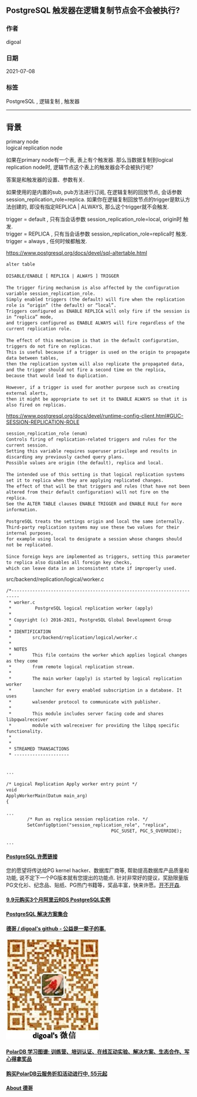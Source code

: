 ## PostgreSQL 触发器在逻辑复制节点会不会被执行?   
      
### 作者      
digoal      
      
### 日期      
2021-07-08      
      
### 标签      
PostgreSQL , 逻辑复制 , 触发器        
      
----      
      
## 背景      
  
primary node  
logical replication node  
  
如果在primary node有一个表, 表上有个触发器. 那么当数据复制到logical replication node时, 逻辑节点这个表上的触发器会不会被执行呢?  
  
答案是和触发器的设置、参数有关.   
  
如果使用的是内置的sub, pub方法进行订阅, 在逻辑复制的回放节点, 会话参数 session_replication_role=replica. 如果你在逻辑复制回放节点的trigger是默认方法创建的, 即没有指定REPLICA | ALWAYS, 那么这个trigger就不会触发.  
  
trigger = default , 只有当会话参数 session_replication_role=local, origin时 触发.   
trigger = REPLICA , 只有当会话参数 session_replication_role=replica时 触发.   
trigger = always , 任何时候都触发.   
  
https://www.postgresql.org/docs/devel/sql-altertable.html  
  
```  
alter table  
  
DISABLE/ENABLE [ REPLICA | ALWAYS ] TRIGGER  
  
The trigger firing mechanism is also affected by the configuration variable session_replication_role.   
Simply enabled triggers (the default) will fire when the replication role is “origin” (the default) or “local”.   
Triggers configured as ENABLE REPLICA will only fire if the session is in “replica” mode,   
and triggers configured as ENABLE ALWAYS will fire regardless of the current replication role.  
  
The effect of this mechanism is that in the default configuration, triggers do not fire on replicas.   
This is useful because if a trigger is used on the origin to propagate data between tables,   
then the replication system will also replicate the propagated data, and the trigger should not fire a second time on the replica,   
because that would lead to duplication.   
  
However, if a trigger is used for another purpose such as creating external alerts,   
then it might be appropriate to set it to ENABLE ALWAYS so that it is also fired on replicas.  
```  
  
https://www.postgresql.org/docs/devel/runtime-config-client.html#GUC-SESSION-REPLICATION-ROLE  
  
```  
session_replication_role (enum)  
Controls firing of replication-related triggers and rules for the current session.   
Setting this variable requires superuser privilege and results in discarding any previously cached query plans.   
Possible values are origin (the default), replica and local.  
  
The intended use of this setting is that logical replication systems set it to replica when they are applying replicated changes.   
The effect of that will be that triggers and rules (that have not been altered from their default configuration) will not fire on the replica.   
See the ALTER TABLE clauses ENABLE TRIGGER and ENABLE RULE for more information.  
  
PostgreSQL treats the settings origin and local the same internally.   
Third-party replication systems may use these two values for their internal purposes,   
for example using local to designate a session whose changes should not be replicated.  
  
Since foreign keys are implemented as triggers, setting this parameter to replica also disables all foreign key checks,   
which can leave data in an inconsistent state if improperly used.  
```  
  
src/backend/replication/logical/worker.c  
  
```  
/*-------------------------------------------------------------------------  
 * worker.c  
 *         PostgreSQL logical replication worker (apply)  
 *  
 * Copyright (c) 2016-2021, PostgreSQL Global Development Group  
 *  
 * IDENTIFICATION  
 *        src/backend/replication/logical/worker.c  
 *  
 * NOTES  
 *        This file contains the worker which applies logical changes as they come  
 *        from remote logical replication stream.  
 *  
 *        The main worker (apply) is started by logical replication worker  
 *        launcher for every enabled subscription in a database. It uses  
 *        walsender protocol to communicate with publisher.  
 *  
 *        This module includes server facing code and shares libpqwalreceiver  
 *        module with walreceiver for providing the libpq specific functionality.  
 *  
 *  
 * STREAMED TRANSACTIONS  
 * ---------------------  
  
  
...  
  
/* Logical Replication Apply worker entry point */  
void  
ApplyWorkerMain(Datum main_arg)  
{  
  
...   
        /* Run as replica session replication role. */  
        SetConfigOption("session_replication_role", "replica",  
                                        PGC_SUSET, PGC_S_OVERRIDE);  
  
...   
```  
  
  
  
  
#### [PostgreSQL 许愿链接](https://github.com/digoal/blog/issues/76 "269ac3d1c492e938c0191101c7238216")
您的愿望将传达给PG kernel hacker、数据库厂商等, 帮助提高数据库产品质量和功能, 说不定下一个PG版本就有您提出的功能点. 针对非常好的提议，奖励限量版PG文化衫、纪念品、贴纸、PG热门书籍等，奖品丰富，快来许愿。[开不开森](https://github.com/digoal/blog/issues/76 "269ac3d1c492e938c0191101c7238216").  
  
  
#### [9.9元购买3个月阿里云RDS PostgreSQL实例](https://www.aliyun.com/database/postgresqlactivity "57258f76c37864c6e6d23383d05714ea")
  
  
#### [PostgreSQL 解决方案集合](https://yq.aliyun.com/topic/118 "40cff096e9ed7122c512b35d8561d9c8")
  
  
#### [德哥 / digoal's github - 公益是一辈子的事.](https://github.com/digoal/blog/blob/master/README.md "22709685feb7cab07d30f30387f0a9ae")
  
  
![digoal's wechat](../pic/digoal_weixin.jpg "f7ad92eeba24523fd47a6e1a0e691b59")
  
  
#### [PolarDB 学习图谱: 训练营、培训认证、在线互动实验、解决方案、生态合作、写心得拿奖品](https://www.aliyun.com/database/openpolardb/activity "8642f60e04ed0c814bf9cb9677976bd4")
  
  
#### [购买PolarDB云服务折扣活动进行中, 55元起](https://www.aliyun.com/activity/new/polardb-yunparter?userCode=bsb3t4al "e0495c413bedacabb75ff1e880be465a")
  
  
#### [About 德哥](https://github.com/digoal/blog/blob/master/me/readme.md "a37735981e7704886ffd590565582dd0")
  

